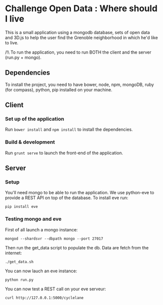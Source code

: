 # Challenge Open Data : Where should I live

This is a small application using a mongodb database, sets of open data and 3D.js to help the user find the Grenoble neighborhood in which he'd like to live.

/!\ To run the application, you need to run BOTH the client and the server (run.py + mongo).

## Dependencies
To install the project, you need to have bower, node, npm, mongoDB, ruby (for compass), python, pip installed on your machine.

## Client 

### Set up of the application
Run `bower install` and `npm install` to install the dependencies.

### Build & development

Run `grunt serve` to launch the front-end of the application.

## Server

### Setup
You'll need mongo to be able to run the application. We use python-eve to provide a REST API on top of the database.
To install eve run:
```shell
pip install eve
```

### Testing mongo and eve
First of all launch a mongo instance:
```shell
mongod --shardsvr --dbpath mongo --port 27017
```

Then run the get_data script to populate the db. Data are fetch from the internet:
```shell
./get_data.sh
```

You can now lauch an eve instance:
```shell
python run.py
```

You can now test a REST call on your eve serveur:
```shell
curl http://127.0.0.1:5000/cyclelane
```
